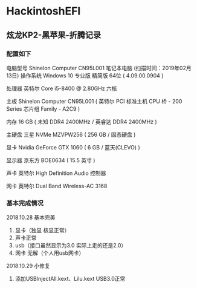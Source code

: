# HackintoshEFI
## 炫龙KP2-黑苹果-折腾记录

### 配置如下

电脑型号	Shinelon Computer CN95L001 笔记本电脑  (扫描时间：2019年02月13日)
操作系统	Windows 10 专业版 精简版 64位 ( 4.09.00.0904 )
	
处理器	英特尔 Core i5-8400 @ 2.80GHz 六核

主板	Shinelon Computer CN95L001 ( 英特尔 PCI 标准主机 CPU 桥 - 200 Series 芯片组 Family - A2C9 )

内存	16 GB ( 未知 DDR4 2400MHz / 英睿达 DDR4 2400MHz )

主硬盘	三星 NVMe MZVPW256 ( 256 GB / 固态硬盘 )

显卡	Nvidia GeForce GTX 1060 ( 6 GB / 蓝天(CLEVO) )

显示器	京东方 BOE0634 ( 15.5 英寸  )

声卡	英特尔 High Definition Audio 控制器

网卡	英特尔 Dual Band Wireless-AC 3168

### 基本完成情况

2018.10.28 基本完美

1. 显卡（独显 核显正常）
2. 声卡正常
3. usb（接口虽然显示为3.0 实际上走的还是2.0）
4. 网卡 无解（个人用usb网卡）



2018.10.29 小修复

1. 添加USBInjectAll.kext、Lilu.kext   USB3.0正常
   	 